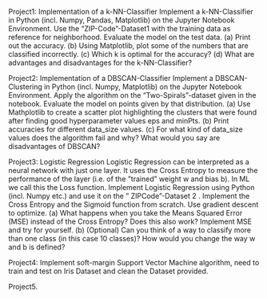 Project1: Implementation of a k-NN-Classifier
Implement a k-NN-Classifier in Python (incl. Numpy, Pandas, Matplotlib) on the Jupyter Notebook Environment. Use the “ZIP-Code”-Dataset1 with the training data as reference
for neighborhood. Evaluate the model on the test data.
(a) Print out the accuracy.
(b) Using Matplotlib, plot some of the numbers that are classified incorrectly.
(c) Which k is optimal for the accuracy?
(d) What are advantages and disadvantages for the k-NN-Classifier?

Project2: Implementation of a DBSCAN-Classifier
Implement a DBSCAN-Clustering in Python (incl. Numpy, Matplotlib) on the Jupyter Notebook Environment. Apply the algorithm on the “Two-Spirals”-dataset given in the notebook.
Evaluate the model on points given by that distribution.
(a) Use Mathplotlib to create a scatter plot highlighting the clusters that were found after
finding good hyperparameter values eps and minPts.
(b) Print accuracies for different data_size values.
(c) For what kind of data_size values does the algorithm fail and why? What would you
say are disadvantages of DBSCAN?

Project3: Logistic Regression
Logistic Regression can be interpreted as a neural network with just one layer. It uses the
Cross Entropy to measure the performance of the layer (i.e. of the ”trained” weight w and
bias b). In ML we call this the Loss function.
Implement Logistic Regression using Python (incl. Numpy etc.) and use it on the ” ZIPCode”-Dataset 2
. Implement the Cross Entropy and the Sigmoid function from scratch. Use
gradient descent to optimize.
(a) What happens when you take the Means Squared Error (MSE) instead of the Cross
Entropy? Does this also work? Implement MSE and try for yourself.
(b) (Optional) Can you think of a way to classify more than one class (in this case 10
classes)? How would you change the way w and b is defined?

Project4: Implement soft-margin Support Vector Machine
algorithm, need to train and test on Iris Dataset and clean the Dataset provided.

Project5.
